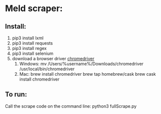 # Meld scraper:

## Install:

1. pip3 install lxml
1. pip3 install requests
1. pip3 install regex
1. pip3 install selenium
1. download a browser driver [chromedriver](http://chromedriver.chromium.org/downloads)
	1. Windows: mv /Users/%username%/Downloads/chromedriver /usr/local/bin/chromedriver
	2. Mac: brew install chromedriver
			brew tap homebrew/cask
			brew cask install chromedriver

## To run:

Call the scrape code on the command line: python3 fullScrape.py